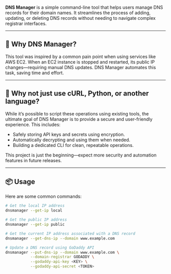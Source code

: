 

**DNS Manager** is a simple command-line tool that helps users manage DNS records for their domain names. It streamlines the process of adding, updating, or deleting DNS records without needing to navigate complex registrar interfaces.

---

## 🚀 Why DNS Manager?

This tool was inspired by a common pain point when using services like AWS EC2. When an EC2 instance is stopped and restarted, its public IP changes—requiring manual DNS updates. DNS Manager automates this task, saving time and effort.

---

## 🤔 Why not just use cURL, Python, or another language?

While it’s possible to script these operations using existing tools, the ultimate goal of DNS Manager is to provide a secure and user-friendly experience. This includes:

- Safely storing API keys and secrets using encryption.
- Automatically decrypting and using them when needed.
- Building a dedicated CLI for clean, repeatable operations.

This project is just the beginning—expect more security and automation features in future releases.

---

## 📦 Usage

Here are some common commands:

```bash
# Get the local IP address
dnsmanager --get-ip local

# Get the public IP address
dnsmanager --get-ip public

# Get the current IP address associated with a DNS record
dnsmanager --get-dns-ip --domain www.example.com

# Update a DNS record using GoDaddy API
dnsmanager --put-dns-ip --domain www.example.com \
           --domain-registrar GODADDY \
           --godaddy-api-key <KEY> \
           --godaddy-api-secret <TOKEN>
```